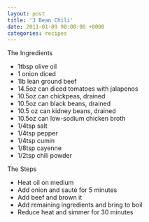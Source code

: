 ```yaml
---
layout: post
title: '3 Bean Chili'
date: 2011-01-09 00:00:00 +0000
categories: recipes
---
```


The Ingredients

- 1tbsp olive oil
- 1 onion diced
- 1lb lean ground beef
- 14.5oz can diced tomatoes with jalapenos
- 10.5oz can chickpeas, drained
- 10.5oz can black beans, drained
- 10.5 oz can kidney beans, drained
- 10.5oz can low-sodium chicken broth
- 1/4tsp salt
- 1/4tsp pepper
- 1/4tsp cumin
- 1/8tsp cayenne
- 1/2tsp chili powder

The Steps

- Heat oil on medium
- Add onion and sauté for 5 minutes
- Add beef and brown it
- Add remaining ingredients and bring to boil
- Reduce heat and simmer for 30 minutes

